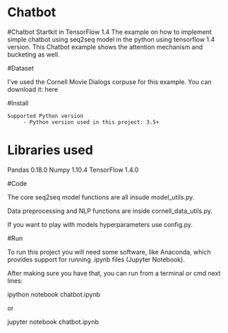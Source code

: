 # Chatbot
#Chatbot Startkit in TensorFlow 1.4
The example on how to implement simple chatbot using seq2seq model in the python using tensorflow 1.4 version. This Chatbot example shows the attention mechanism and bucketing as well.

#Dataset

I've used the Cornell Movie Dialogs corpuse for this example. You can download it: here

#Install

    Supported Python version
         - Python version used in this project: 3.5+
# Libraries used

Pandas 0.18.0
Numpy 1.10.4
TensorFlow 1.4.0

#Code

The core seq2seq model functions are all insude model_utils.py.

Data preprocessing and NLP functions are inside cornell_data_utils.py.

If you want to play with models hyperparameters use config.py.

#Run

To run this project you will need some software, like Anaconda, which provides support for running .ipynb files (Jupyter Notebook).

After making sure you have that, you can run from a terminal or cmd next lines:

ipython notebook chatbot.ipynb

or

jupyter notebook chatbot.ipynb
